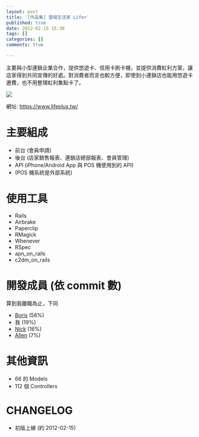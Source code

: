 ```yaml
---
layout: post
title: '[作品集] 雲端生活家 Life+'
published: true
date: 2012-02-15 15:30
tags: []
categories: []
comments: true

---
```

主要與小型連鎖企業合作，提供悠遊卡、信用卡刷卡機，並提供消費紅利方案，讓店家得到共同宣傳的好處。對消費者而言也較方便，即使到小連鎖店也能用悠遊卡邀費，也不用整理紅利集點卡了。

![](https://lh3.googleusercontent.com/-K8XZ9vlFMKs/UcW_rOFhiiI/AAAAAAAABW4/nV2wdt_y6AA/s640/lifeplus.png)

網址: https://www.lifeplus.tw/

# 主要組成

* 前台 (會員申請)
* 後台 (店家銷售報表、連鎖店總部報表、會員管理)
* API (iPhone/Android App 與 POS 機使用到的 API)
* (POS 機系統是外部系統)

# 使用工具

* Rails
* Airbrake
* Paperclip
* RMagick
* Whenever
* RSpec
* apn_on_rails
* c2dm_on_rails

# 開發成員 (依 commit 數)

算到我離職為止，下同

* [Boris](http://www.linkedin.com/profile/view?id=56941896) (56%)
* 我 (19%)
* [Nick](http://www.linkedin.com/profile/view?id=86570813) (16%)
* [Allen](http://www.linkedin.com/profile/view?id=136347421) (7%)

# 其他資訊

* 66 的 Models
* 112 個 Controllers

# CHANGELOG

* 初版上線 (約 2012-02-15)
